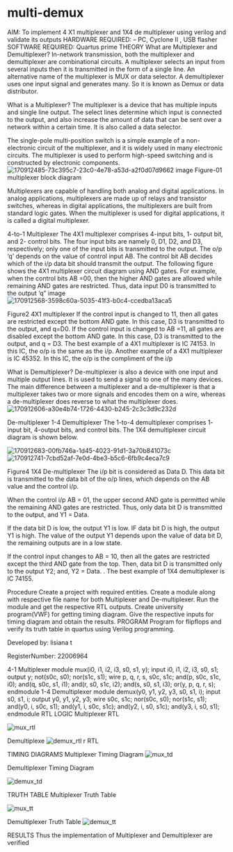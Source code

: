 # multi-demux
AIM: To implement 4 X1 multiplexer and 1X4 de multiplexer using verilog and validate its outputs
HARDWARE REQUIRED: – PC, Cyclone II , USB flasher
SOFTWARE REQUIRED: Quartus prime
THEORY
What are Multiplexer and Demultiplexer?
In-network transmission, both the multiplexer and demultiplexer are combinational circuits. A multiplexer selects an input from several inputs then it is transmitted in the form of a single line. An alternative name of the multiplexer is MUX or data selector. A demultiplexer uses one input signal and generates many. So it is known as Demux or data distributor.

What is a Multiplexer?
The multiplexer is a device that has multiple inputs and single line output. The select lines determine which input is connected to the output, and also increase the amount of data that can be sent over a network within a certain time. It is also called a data selector.

The single-pole multi-position switch is a simple example of a non-electronic circuit of the multiplexer, and it is widely used in many electronic circuits. The multiplexer is used to perform high-speed switching and is constructed by electronic components.
![170912485-73c395c7-23c0-4e78-a53d-a2f0d07d9662](https://user-images.githubusercontent.com/119389971/214245856-ba97e1a8-91fe-40ab-b5d6-dddf31c44e2f.png)
image Figure-01 multiplexer block diagram

Multiplexers are capable of handling both analog and digital applications. In analog applications, multiplexers are made up of relays and transistor switches, whereas in digital applications, the multiplexers are built from standard logic gates. When the multiplexer is used for digital applications, it is called a digital multiplexer.

4-to-1 Multiplexer The 4X1 multiplexer comprises 4-input bits, 1- output bit, and 2- control bits. The four input bits are namely 0, D1, D2, and D3, respectively; only one of the input bits is transmitted to the output. The o/p ‘q’ depends on the value of control input AB. The control bit AB decides which of the i/p data bit should transmit the output. The following figure shows the 4X1 multiplexer circuit diagram using AND gates. For example, when the control bits AB =00, then the higher AND gates are allowed while remaining AND gates are restricted. Thus, data input D0 is transmitted to the output ‘q” image
![170912568-3598c60a-5035-41f3-b0c4-ccedba13aca5](https://user-images.githubusercontent.com/119389971/214245938-b8fde957-2be1-4f2e-a000-9fc5b527f12b.png)


Figure2 4X1 multiplexer If the control input is changed to 11, then all gates are restricted except the bottom AND gate. In this case, D3 is transmitted to the output, and q=D0. If the control input is changed to AB =11, all gates are disabled except the bottom AND gate. In this case, D3 is transmitted to the output, and q = D3. The best example of a 4X1 multiplexer is IC 74153. In this IC, the o/p is the same as the i/p. Another example of a 4X1 multiplexer is IC 45352. In this IC, the o/p is the compliment of the i/p

What is Demultiplexer?
De-multiplexer is also a device with one input and multiple output lines. It is used to send a signal to one of the many devices. The main difference between a multiplexer and a de-multiplexer is that a multiplexer takes two or more signals and encodes them on a wire, whereas a de-multiplexer does reverse to what the multiplexer does. 
![170912606-a30e4b74-1726-4430-b245-2c3c3d9c232d](https://user-images.githubusercontent.com/119389971/214246244-cbca0a3b-4ccb-48dc-9e0a-be09b08d8a4e.png)


De-multiplexer 1-4 Demultiplexer The 1-to-4 demultiplexer comprises 1- input bit, 4-output bits, and control bits. The 1X4 demultiplexer circuit diagram is shown below.

![170912683-00fb746a-1d45-4023-91d1-3a70b841073c](https://user-images.githubusercontent.com/119389971/214246343-92ac88e3-47d0-4403-955f-5c92f87c1bb3.png)
![170912741-7cbd52af-7e0d-4be3-b5c6-6fb9c4eca7c9](https://user-images.githubusercontent.com/119389971/214246364-1b22466a-1f1c-4ab7-97d6-1efb94645d85.png)


Figure4 1X4 De-multiplexer The i/p bit is considered as Data D. This data bit is transmitted to the data bit of the o/p lines, which depends on the AB value and the control i/p.

When the control i/p AB = 01, the upper second AND gate is permitted while the remaining AND gates are restricted. Thus, only data bit D is transmitted to the output, and Y1 = Data.

If the data bit D is low, the output Y1 is low. IF data bit D is high, the output Y1 is high. The value of the output Y1 depends upon the value of data bit D, the remaining outputs are in a low state.

If the control input changes to AB = 10, then all the gates are restricted except the third AND gate from the top. Then, data bit D is transmitted only to the output Y2; and, Y2 = Data. . The best example of 1X4 demultiplexer is IC 74155.

Procedure
Create a project with required entities.
Create a module along with respective file name for both Multiplexer and De-multiplexer.
Run the module and get the respective RTL outputs.
Create university program(VWF) for getting timing diagram.
Give the respective inputs for timing diagram and obtain the results.
PROGRAM
Program for flipflops and verify its truth table in quartus using Verilog programming.

Developed by: lisiana t

RegisterNumber: 22006964

4-1 Multiplexer
module mux(i0, i1, i2, i3, s0, s1, y);
input i0, i1, i2, i3, s0, s1;
output y;
not(s0c, s0);
nor(s1c, s1);
wire p, q, r, s, s0c, s1c;
and(p, s0c, s1c, i0);
and(q, s0c, s1, i1);
and(r, s0, s1c, i2);
and(s, s0, s1, i3);
or(y, p, q, r, s);
endmodule
1-4 Demultiplexer
module demux(y0, y1, y2, y3, s0, s1, i);
input s0, s1, i;
output y0, y1, y2, y3;
wire s0c, s1c;
nor(s0c, s0);
nor(s1c, s1);
and(y0, i, s0c, s1);
and(y1, i, s0c, s1c);
and(y2, i, s0, s1c);
and(y3, i, s0, s1);
endmodule
RTL LOGIC
Multiplexer RTL

![mux_rtl](https://user-images.githubusercontent.com/119389971/214246485-254b8d35-3264-4b7e-9994-2655f79e821e.png)

Demultiplexe
![demux_rtl](https://user-images.githubusercontent.com/119389971/214246508-2cd950ad-da29-4eba-8f1f-6fbcbd23759f.png)
r RTL


TIMING DIAGRAMS
Multiplexer Timing Diagram
![mux_td](https://user-images.githubusercontent.com/119389971/214246546-cf264827-4920-478a-8048-0d31f4efb7e3.png)


Demultiplexer Timing Diagram

![demux_td](https://user-images.githubusercontent.com/119389971/214246564-d5611993-9ee6-4a2f-aa6e-a0fdda043958.png)

TRUTH TABLE
Multiplexer Truth Table

![mux_tt](https://user-images.githubusercontent.com/119389971/214246589-880b9791-cf1a-4250-b832-fc42a929228c.png)

Demultiplexer Truth Table
![demux_tt](https://user-images.githubusercontent.com/119389971/214246608-dee905a2-d8d6-461c-bd80-1f52b7ffa2aa.png)


RESULTS
Thus the implementation of Multiplexer and Demultiplexer are verified
